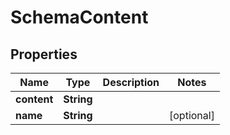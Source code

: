 
# SchemaContent

## Properties
Name | Type | Description | Notes
------------ | ------------- | ------------- | -------------
**content** | **String** |  | 
**name** | **String** |  |  [optional]




